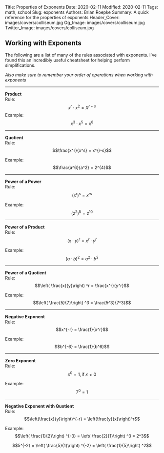 Title: Properties of Exponents
Date: 2020-02-11
Modified: 2020-02-11
Tags: math, school
Slug: exponents
Authors: Brian Roepke
Summary: A quick reference for the properties of exponents
Header_Cover: images/covers/colliseum.jpg
Og_Image: images/covers/colliseum.jpg
Twitter_Image: images/covers/colliseum.jpg


## Working with Exponents

The following are a list of many of the rules associated with exponents.  I've found this an incredibly useful cheatsheet for helping perform simplifications.  

_Also make sure to remember your order of operations when working with exponents_

---
**Product**  
Rule:
$${x^r} \cdot {x^2} = X^{r+s}$$
Example:
$$x^3 \cdot x^5 = x^8$$

---
**Quotient**  
Rule:
$$\frac{x^r}{x^s} = x^{r-s}$$

Example:
$$\frac{a^6}{a^2} = 2^{4}$$

---
**Power of a Power**  
Rule:  
$$\left( x^r\right) ^s = x^{rs}$$

Example:  
$$\left( z^2\right) ^5 = z^{10}$$

---
**Power of a Product**  
Rule:  
$$\left( x \cdot y\right) ^r = x^r \cdot y^r$$

Example:  
$$\left( a \cdot b\right) ^2 = a^2 \cdot b^2$$

---
**Power of a Quotient**  
Rule:  
$$\left( \frac{x}{y}\right) ^r = \frac{x^r}{y^r}$$

Example:  
$$\left( \frac{5}{7}\right) ^3 = \frac{5^3}{7^3}$$

---
**Negative Exponent**  
Rule:  
$$x^{-r} = \frac{1}{x^r}$$

Example:  
$$b^{-6} = \frac{1}{b^6}$$

---
**Zero Exponent**  
Rule:  
$$x^0 = 1, \textrm{if }  x \neq 0$$

Example:  
$$7^0 = 1$$

---
**Negative Exponent with Quotient**  
Rule:  
$$\left(\frac{x}{y}\right)^{-r} = \left(\frac{y}{x}\right)^r$$

Example:  
$$\left( \frac{1}{2}\right) ^{-3} = \left( \frac{2}{1}\right) ^3 = 2^3$$

$$5^{-2} = \left( \frac{5}{1}\right) ^{-2} = \left( \frac{1}{5}\right) ^2$$
